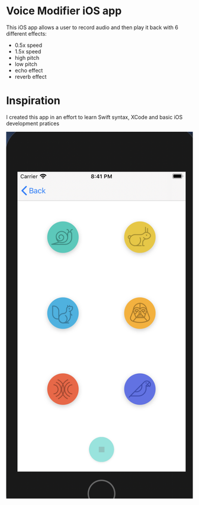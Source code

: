 # Voice Modifier iOS app

This iOS app allows a user to record audio and then play it back with 6 different effects:
- 0.5x speed
- 1.5x speed
- high pitch
- low pitch
- echo effect
- reverb effect

# Inspiration

I created this app in an effort to learn Swift syntax, XCode and basic iOS development pratices

![Test Image 1](https://github.com/RyanFriedman36/Voice-Modifier/blob/master/effects%20screen.png)
